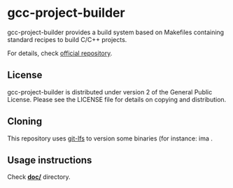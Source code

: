 # gcc-project-builder

gcc-project-builder provides a build system based on Makefiles containing standard recipes to build C/C++ projects.

For details, check [official repository](https://github.com/ljbo82/gcc-project-builder).

## License

gcc-project-builder is distributed under version 2 of the General Public License. Please see the LICENSE file for details on copying and distribution.

## Cloning

This repository uses [git-lfs](https://git-lfs.github.com/) to version some binaries (for instance: ima .

## Usage instructions

Check [**doc/**](doc) directory.

